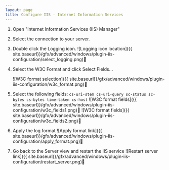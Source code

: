 ```yaml
---
layout: page
title: Configure IIS - Internet Information Services
---
```


1. Open "Internet Information Services (IIS) Manager"

2. Select the connection to your server.

3. Double click the Logging icon.
![Logging icon location]({{ site.baseurl}}/gfx/advanced/windows/plugin-iis-configuration/select_logging.png)

4. Select the W3C Format and click Select Fields…

    ![W3C format selection]({{ site.baseurl}}/gfx/advanced/windows/plugin-iis-configuration/w3c_format.png)

5. Select the following fields:
    `cs-uri-stem cs-uri-query sc-status sc-bytes cs-bytes time-taken cs-host`
![W3C format fields]({{ site.baseurl}}/gfx/advanced/windows/plugin-iis-configuration/w3c_fields1.png)
![W3C format fields]({{ site.baseurl}}/gfx/advanced/windows/plugin-iis-configuration/w3c_fields2.png)

6. Apply the log format
![Apply format link]({{ site.baseurl}}/gfx/advanced/windows/plugin-iis-configuration/apply_format.png)

7. Go back to the Server view and restart the IIS service
![Restart server link]({{ site.baseurl}}/gfx/advanced/windows/plugin-iis-configuration/restart_server.png)
